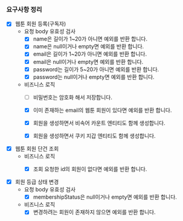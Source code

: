 ### 요구사항 정리

- [x] 웹툰 회원 등록(구독자)
  - 요청 body 유효성 검사
    - [x] name은 길이가 1~20가 아니면 예외를 반환 합니다.
    - [x] name은 null이거나 empty면 예외를 반환 합니다.
    - [x] email은 길이가 1~20가 아니면 예외를 반환 합니다.
    - [x] email은 null이거나 empty면 예외를 반환 합니다.
    - [x] password는 길이가 5~20가 아니면 예외를 반환 합니다.
    - [x] password는 null이거나 empty면 예외를 반환 합니다.
  - 비즈니스 로직
    - [ ] 비밀번호는 암호화 해서 저장합니다.
    - [x] 이미 존재하는 email의 웹툰 회원이 있다면 예외를 반환 합니다.
    - [x] 회원을 생성하면서 비속어 카운트 엔티티도 함께 생성합니다.
    - [x] 회원을 생성하면서 쿠키 지갑 엔티티도 함께 생성합니다.


- [x] 웹툰 회원 단건 조회
  - 비즈니스 로직
    - [x] 조회 요청한 id의 회원이 없다면 예외를 반환 합니다.


- [x] 회원 등급 상태 변경
  - 요청 body 유효성 검사
    - [x] membershipStatus은  null이거나 empty면 예외를 반환 합니다.
  - 비즈니스 로직
    - [x] 변경하려는 회원이 존재하지 않으면 예외를 반환 합니다.
